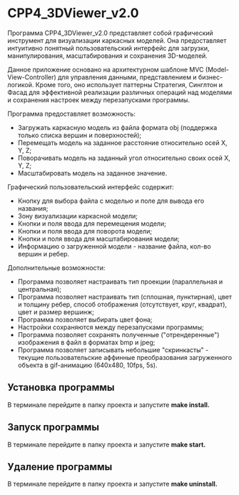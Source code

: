 CPP4\_3DViewer\_v2.0
====================

Программа CPP4\_3DViewer\_v2.0 представляет собой графический инструмент для визуализации каркасных моделей. Она предоставляет интуитивно понятный пользовательский интерфейс для загрузки, манипулирования, масштабирования и сохранения 3D-моделей.

Данное приложение основано на архитектурном шаблоне MVC (Model-View-Controller) для управления данными, представлением и бизнес-логикой. Кроме того, оно использует паттерны Стратегия, Синглтон и Фасад для эффективной реализации различных операций над моделями и сохранения настроек между перезапусками программы.

Программа предоставляет возможность:

* Загружать каркасную модель из файла формата obj (поддержка только списка вершин и поверхностей);
* Перемещать модель на заданное расстояние относительно осей X, Y, Z;
* Поворачивать модель на заданный угол относительно своих осей X, Y, Z;
* Масштабировать модель на заданное значение.

Графический пользовательский интерфейс содержит:

* Кнопку для выбора файла с моделью и поле для вывода его названия;
* Зону визуализации каркасной модели;
* Кнопки и поля ввода для перемещения модели;
* Кнопки и поля ввода для поворота модели;
* Кнопки и поля ввода для масштабирования модели;
* Информацию о загруженной модели - название файла, кол-во вершин и ребер.

Дополнительные возможности:

* Программа позволяет настраивать тип проекции (параллельная и центральная);
* Программа позволяет настраивать тип (сплошная, пунктирная), цвет и толщину ребер, способ отображения (отсутствует, круг, квадрат), цвет и размер вершинж;
* Программа позволяет выбирать цвет фона;
* Настройки сохраняются между перезапусками программы;
* Программа позволяет сохранять полученные ("отрендеренные") изображения в файл в форматах bmp и jpeg;
* Программа позволяет записывать небольшие "скринкасты" - текущие пользовательские аффинные преобразования загруженного объекта в gif-анимацию (640x480, 10fps, 5s).

Установка программы
-------------------

В терминале перейдите в папку проекта и запустите **make install.**

Запуск программы
----------------

В терминале перейдите в папку проекта и запустите **make start.**

Удаление программы
------------------

В терминале перейдите в папку проекта и запустите **make uninstall.**

